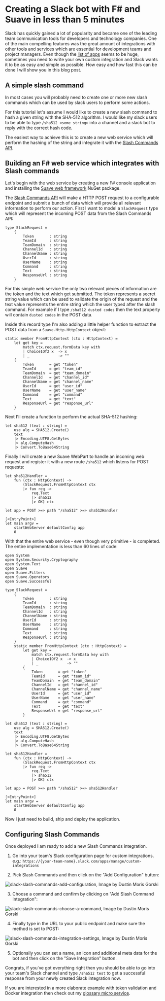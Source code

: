﻿<!--
	Tags: slack suave fsharp
-->

# Creating a Slack bot with F# and Suave in less than 5 minutes

Slack has quickly gained a lot of popularity and became one of the leading team communication tools for developers and technology companies. One of the main compelling features was the great amount of integrations with other tools and services which are essential for development teams and project managers. Even though the [list of apps](https://slack.com/apps) seems to be huge, sometimes you need to write your own custom integration and Slack wants it to be as easy and simple as possible. How easy and how fast this can be done I will show you in this blog post.

## A simple slash command

In most cases you will probably need to create one or more new slash commands which can be used by slack users to perform some actions.

For this tutorial let's assume I would like to create a new slash command to hash a given string with the SHA-512 algorithm. I would like my slack users to be able to type `/sha512 <some string>` into a channel and a slack bot to reply with the correct hash code.

The easiest way to achieve this is to create a new web service which will perform the hashing of the string and integrate it with the [Slash Commands API](https://api.slack.com/slash-commands).

## Building an F# web service which integrates with Slash commands

Let's begin with the web service by creating a new F# console application and installing the [Suave web framework](https://www.nuget.org/packages/Suave) NuGet package.

The [Slash Commands API](https://api.slack.com/slash-commands) will make a HTTP POST request to a configurable endpoint and submit a bunch of data
which will provide all relevant information to perform our action. First I want to model a `SlackRequest` type which will represent the incoming POST data from the Slash Commands API:

<pre><code>type SlackRequest =
    {
        Token       : string
        TeamId      : string
        TeamDomain  : string
        ChannelId   : string
        ChannelName : string
        UserId      : string
        UserName    : string
        Command     : string
        Text        : string
        ResponseUrl : string
    }</code></pre>

For this simple web service the only two relevant pieces of information are the token and the text which get submitted. The token represents a secret string value which can be used to validate the origin of the request and the text value represents the entire string which the user typed after the slash command. For example if I type `/sha512 dusted codes` then the text property will contain `dusted codes` in the POST data.

Inside this record type I'm also adding a little helper function to extract the POST data from a `Suave.Http.HttpContext` object:

<pre><code>static member FromHttpContext (ctx : HttpContext) =
    let get key =
        match ctx.request.formData key with
        | Choice1Of2 x  -&gt; x
        | _             -&gt; ""
    {
        Token       = get "token"
        TeamId      = get "team_id"
        TeamDomain  = get "team_domain"
        ChannelId   = get "channel_id"
        ChannelName = get "channel_name"
        UserId      = get "user_id"
        UserName    = get "user_name"
        Command     = get "command"
        Text        = get "text"
        ResponseUrl = get "response_url"
    }</code></pre>

Next I'll create a function to perform the actual SHA-512 hashing:

<pre><code>let sha512 (text : string) =
    use alg = SHA512.Create()
    text
    |&gt; Encoding.UTF8.GetBytes
    |&gt; alg.ComputeHash
    |&gt; Convert.ToBase64String</code></pre>

Finally I will create a new Suave WebPart to handle an incoming web request and register it with a new route `/sha512` which listens for POST requests:

<pre><code>let sha512Handler =
    fun (ctx : HttpContext) -&gt;
        (SlackRequest.FromHttpContext ctx
        |&gt; fun req -&gt;
            req.Text
            |&gt; sha512
            |&gt; OK) ctx

let app = POST &gt;=&gt; path &quot;/sha512&quot; &gt;=&gt; sha512Handler

[&lt;EntryPoint&gt;]
let main argv =
    startWebServer defaultConfig app
    0</code></pre>

With that the entire web service - even though very primitive - is completed. The entire implementation is less than 60 lines of code:

<pre><code>open System
open System.Security.Cryptography
open System.Text
open Suave
open Suave.Filters
open Suave.Operators
open Suave.Successful

type SlackRequest =
    {
        Token       : string
        TeamId      : string
        TeamDomain  : string
        ChannelId   : string
        ChannelName : string
        UserId      : string
        UserName    : string
        Command     : string
        Text        : string
        ResponseUrl : string
    }
    static member FromHttpContext (ctx : HttpContext) =
        let get key =
            match ctx.request.formData key with
            | Choice1Of2 x  -&gt; x
            | _             -&gt; &quot;&quot;
        {
            Token       = get &quot;token&quot;
            TeamId      = get &quot;team_id&quot;
            TeamDomain  = get &quot;team_domain&quot;
            ChannelId   = get &quot;channel_id&quot;
            ChannelName = get &quot;channel_name&quot;
            UserId      = get &quot;user_id&quot;
            UserName    = get &quot;user_name&quot;
            Command     = get &quot;command&quot;
            Text        = get &quot;text&quot;
            ResponseUrl = get &quot;response_url&quot;
        }

let sha512 (text : string) =
    use alg = SHA512.Create()
    text
    |&gt; Encoding.UTF8.GetBytes
    |&gt; alg.ComputeHash
    |&gt; Convert.ToBase64String

let sha512Handler =
    fun (ctx : HttpContext) -&gt;
        (SlackRequest.FromHttpContext ctx
        |&gt; fun req -&gt;
            req.Text
            |&gt; sha512
            |&gt; OK) ctx

let app = POST &gt;=&gt; path &quot;/sha512&quot; &gt;=&gt; sha512Handler

[&lt;EntryPoint&gt;]
let main argv =
    startWebServer defaultConfig app
    0</code></pre>

Now I just need to build, ship and deploy the application.

## Configuring Slash Commands

Once deployed I am ready to add a new Slash Commands integration.

1. Go into your team's Slack configuration page for custom integrations.
  <br/>e.g.: `https://{your-team-name}.slack.com/apps/manage/custom-integrations`

2. Pick Slash Commands and then click on the "Add Configuration" button:

<img class="half-width" src="https://storage.googleapis.com/dustedcodes/images/blog-posts/2016-08-22/29087335371_13517d5f78_o.png" alt="slack-slash-commands-add-configuration, Image by Dustin Moris Gorski">

3. Choose a command and confirm by clicking on "Add Slash Command Integration":

<img src="https://storage.googleapis.com/dustedcodes/images/blog-posts/2016-08-22/29087334921_64c34738d3_o.png" alt="slack-slash-commands-choose-a-command, Image by Dustin Moris Gorski">

4. Finally type in the URL to your public endpoint and make sure the method is set to POST:

<img src="https://storage.googleapis.com/dustedcodes/images/blog-posts/2016-08-22/29087335691_dd7ae72d98_o.png" alt="slack-slash-commands-integration-settings, Image by Dustin Moris Gorski">

5. Optionally you can set a name, an icon and additional meta data for the bot and then click on the "Save Integration" button.

Congrats, if you've got everything right then you should be able to go into your team's Slack channel and type `/sha512 test` to get a successful response from your newly created Slack integration now.

If you are interested in a more elaborate example with token validation and Docker integration then check out my [glossary micro service](https://github.com/dustinmoris/Glossiator/blob/master/Glossiator/Program.fs).